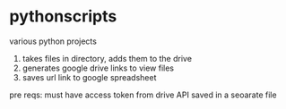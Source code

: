 # pythonscripts
various python projects

1. takes files in directory, adds them to the drive
2. generates google drive links to view files
3. saves url link to google spreadsheet

pre reqs:
must have access token from drive API saved in a seoarate file
